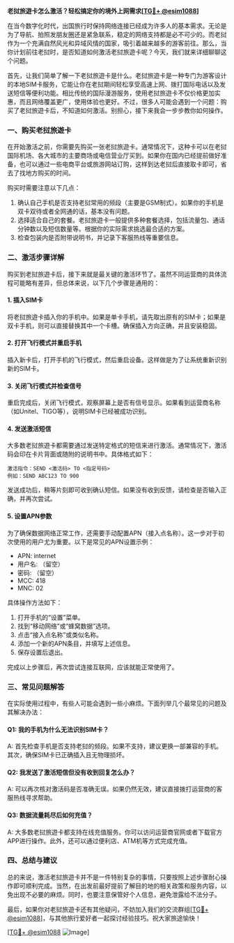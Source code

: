 **老挝旅遊卡怎么激活？轻松搞定你的境外上网需求[[TG💪+ @esim1088](https://t.me/s/esim1088)]**

在当今数字化时代，出国旅行时保持网络连接已经成为许多人的基本需求。无论是为了导航、拍照发朋友圈还是紧急联系，稳定的网络支持都是必不可少的。而老挝作为一个充满自然风光和异域风情的国家，吸引着越来越多的游客前往。那么，当你计划前往老挝时，是否知道如何激活老挝旅遊卡呢？今天，我们就来详细聊聊这个问题。

首先，让我们简单了解一下老挝旅遊卡是什么。老挝旅遊卡是一种专门为游客设计的本地SIM卡服务，它能让你在老挝期间轻松享受高速上网、拨打国际电话以及发送短信等便利功能。相比传统的国际漫游服务，使用老挝旅遊卡不仅价格更加实惠，而且网络覆盖更广，使用体验也更好。不过，很多人可能会遇到一个问题：购买了老挝旅遊卡后，不知道如何激活。别担心，接下来我会一步步教你如何操作。

### **一、购买老挝旅遊卡**

在开始激活之前，你需要先购买一张老挝旅遊卡。通常情况下，这种卡可以在老挝国际机场、各大城市的主要商场或电信营业厅买到。如果你在国内已经提前做好准备，也可以通过一些电商平台或旅游网站订购，这样到达老挝后直接取卡即可，省去了找地方购买的时间。

购买时需要注意以下几点：
1. 确认自己手机是否支持老挝常用的频段（主要是GSM制式）。如果你的手机是双卡双待或者全网通的话，基本没有问题。
2. 选择适合自己的套餐。老挝旅遊卡一般提供多种套餐选择，包括流量包、通话分钟数以及短信数量等。根据你的实际需求挑选最合适的方案。
3. 检查包装内是否附带说明书，并记录下客服热线等重要信息。

### **二、激活步骤详解**

购买到老挝旅遊卡后，接下来就是最关键的激活环节了。虽然不同运营商的具体流程可能略有差异，但总体来说，以下几个步骤是通用的：

#### **1. 插入SIM卡**
将老挝旅遊卡插入你的手机中。如果是单卡手机，请先取出原有的SIM卡；如果是双卡手机，则可以直接替换其中一个卡槽。确保插入方向正确，并且安装稳固。

#### **2. 打开飞行模式并重启手机**
插入新卡后，打开手机的飞行模式，然后重启设备。这样做是为了让系统重新识别新的SIM卡。

#### **3. 关闭飞行模式并检查信号**
重启完成后，关闭飞行模式，观察屏幕上是否有信号显示。如果看到运营商名称（如Unitel、TIGO等），说明SIM卡已经被成功识别。

#### **4. 发送激活短信**
大多数老挝旅遊卡都需要通过发送特定格式的短信来进行激活。通常情况下，激活码会印在卡片背面或随附的说明书中。具体格式如下：
```
激活指令：SEND <激活码> TO <指定号码>
例如：SEND ABC123 TO 900
```
发送成功后，稍等片刻即可收到确认短信。如果没有收到反馈，请检查是否输入正确，并再次尝试。

#### **5. 设置APN参数**
为了确保数据网络正常工作，还需要手动配置APN（接入点名称）。这一步对于初次使用的用户尤为重要。以下是常见的APN设置示例：
- APN: internet
- 用户名: （留空）
- 密码: （留空）
- MCC: 418
- MNC: 02

具体操作方法如下：
1. 打开手机的“设置”菜单。
2. 找到“移动网络”或“蜂窝数据”选项。
3. 点击“接入点名称”或类似名称。
4. 添加一个新的APN条目，并填写上述信息。
5. 保存设置后退出。

完成以上步骤后，再次尝试连接互联网，应该就能正常使用了。

### **三、常见问题解答**

在实际使用过程中，有些人可能会遇到一些小麻烦。下面列举几个最常见的问题及其解决办法：

#### **Q1: 我的手机为什么无法识别SIM卡？**
A: 首先检查手机是否支持老挝的频段。如果不支持，建议更换一部兼容的手机。其次，确保SIM卡已正确插入且无物理损坏。

#### **Q2: 我发送了激活短信但没有收到回复怎么办？**
A: 可以再次核对激活码是否准确无误。如果仍然无效，建议直接拨打运营商的客服热线寻求帮助。

#### **Q3: 数据流量耗尽后如何充值？**
A: 大多数老挝旅遊卡都支持在线充值服务。你可以访问运营商官网或者下载官方APP进行操作。此外，还可以通过便利店、ATM机等方式完成充值。

### **四、总结与建议**

总的来说，激活老挝旅遊卡并不是一件特别复杂的事情，只要按照上述步骤耐心操作即可顺利完成。当然，在出发前最好提前了解目的地的相关政策和服务内容，以免出现不必要的麻烦。同时，也要注意保管好个人信息，避免泄露给不法分子。

最后，如果你对老挝旅遊卡还有其他疑问，不妨加入我们的交流群组[[TG💪+ @esim1088](https://t.me/s/esim1088)]，与其他旅行爱好者一起探讨经验技巧。祝大家旅途愉快！

[[TG💪+ @esim1088](https://t.me/s/esim1088) ![Image](https://i.postimg.cc/4NQfJmqS/Snipaste-2025-05-13-00-14-12.png)]